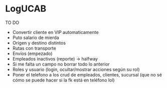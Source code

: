 # LogUCAB
TO DO
- Convertir cliente en VIP automaticamente
- Puto salario de mierda
- Origen y destino distintos
- Rutas con transporte
- Envíos (empezado)
- Empleados inactivos (reporte) -> halfway
- Si me falta un campo no borrar todo lo anterior
- Roles y usuario (login, ocultar/mostrar acciones según su rol)
- Poner el telefono a los crud de empleados, clientes, sucursal (que no sé cómo se puede hacer si la fk está en teléfono lol)
